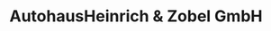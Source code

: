 ---
title: "AutohausHeinrich & Zobel GmbH"
url: /planetal/autohausheinrich-und-zobel-gmbh/
shop: Autohaus
---